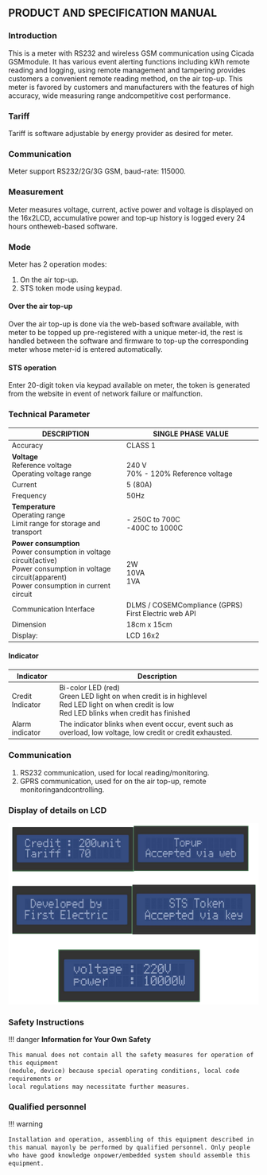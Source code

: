 ## PRODUCT AND SPECIFICATION MANUAL

### Introduction

This is a meter with RS232 and wireless GSM communication using Cicada GSMmodule.
It has various event alerting functions including kWh remote reading and logging, using remote management and tampering provides customers a convenient remote reading method, on the air top-up.
This meter is favored by customers and manufacturers with the features of high accuracy, wide measuring range andcompetitive cost performance.

### Tariff

Tariff is software adjustable by energy provider as desired for meter.

### Communication

Meter support RS232/2G/3G GSM, baud-rate: 115000.

### Measurement

Meter measures voltage, current, active power and voltage is displayed on the 16x2LCD, accumulative power and top-up history is logged every 24 hours ontheweb-based software.

### Mode

Meter has 2 operation modes:

1. On the air top-up.
2. STS token mode using keypad.

#### Over the air top-up

Over the air top-up is done via the web-based software available, with meter to be topped up pre-registered with a unique meter-id, the rest is handled between the software and firmware to top-up the corresponding meter whose meter-id is entered automatically.

#### STS operation

Enter 20-digit token via keypad available on meter, the token is generated from the website in event of network failure or malfunction.

### Technical Parameter

| DESCRIPTION | SINGLE PHASE VALUE |
| -------- | -------- |
| Accuracy | CLASS 1 |
| **Voltage** <br> Reference voltage <br> Operating voltage range | <br> 240 V <br> 70% - 120% Reference voltage    |
| Current | 5 (80A) |
| Frequency | 50Hz |
| **Temperature** <br> Operating range <br> Limit range for storage and transport   | <br>                   - 250C to 700C <br> -400C to 1000C |
| **Power consumption** <br> Power consumption in voltage circuit(active) <br> Power consumption in voltage circuit(apparent) <br> Power consumption in current circuit | <br> 2W <br> 10VA <br> 1VA |
| Communication Interface | DLMS / COSEMCompliance (GPRS) First Electric web API |
| Dimension | 18cm x 15cm |
| Display: | LCD 16x2 |


#### Indicator

| Indicator | Description |
| -- | -- |
| Credit Indicator | Bi-color LED (red) <br> Green LED light on when credit is in highlevel <br> Red LED light on when credit is low <br> Red LED blinks when credit has finished |
| Alarm indicator | The indicator blinks when event occur, event such as overload, low voltage, low credit or credit exhausted. |


### Communication

1. RS232 communication, used for local reading/monitoring.
2. GPRS communication, used for on the air top-up, remote monitoringandcontrolling.


### Display of details on LCD

![meter]('../../../assets/hardware/meter.png)


### Safety Instructions

!!! danger
    **Information for Your Own Safety**

    This manual does not contain all the safety measures for operation of this equipment
    (module, device) because special operating conditions, local code requirements or
    local regulations may necessitate further measures.

### Qualified personnel

!!! warning

    Installation and operation, assembling of this equipment described in this manual mayonly be performed by qualified personnel. Only people who have good knowledge onpower/embedded system should assemble this equipment.
